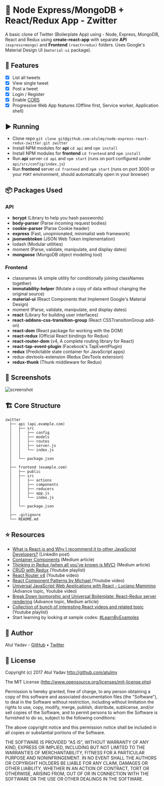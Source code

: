 # 🐣 Node Express/MongoDB + React/Redux App - Zwitter
A basic clone of Twitter (Boilerplate App) using - Node, Express, MongoDB, React and Redux using **create-react-app** with separate **API** `(express+mongo)` and **Frontend** `(react+redux)` folders. Uses Google's Material Design UI (`material-ui` package).

## 📝 Features
- [x] List all tweets
- [x] View single tweet
- [x] Post a tweet
- [x] Login / Register
- [x] Enable [CORS](https://enable-cors.org/index.html)
- [x] Progressive Web App features (Offline first, Service worker, Application shell)

## ▶️ Running
- Clone repo `git clone git@github.com:atulmy/node-express-react-redux-zwitter.git zwitter`
- Install NPM modules for **api** `cd api` and `npm install`
- Install NPM modules for **frontend** `cd frontend` and `npm install`
- Run **api** server `cd api` and `npm start` (runs on port configured under `api/src/config/index.js`)
- Run **frontend** server `cd frontend` and `npm start` (runs on port 3000 or your `PORT` environment, should automatically open in your browser)

## 📦 Packages Used

### API
- **bcrypt** (Library to help you hash passwords)
- **body-parser** (Parse incoming request bodies)
- **cookie-parser** (Parse Cookie header)
- **express** (Fast, unopinionated, minimalist web framework)
- **jsonwebtoken** (JSON Web Token implementation)
- lodash (Modular utilities)
- moment (Parse, validate, manipulate, and display dates)
- **mongoose** (MongoDB object modeling tool)

### Frontend
- classnames (A simple utility for conditionally joining classNames together)
- **immutability-helper** (Mutate a copy of data without changing the original source)
- **material-ui** (React Components that Implement Google's Material Design)
- moment (Parse, validate, manipulate, and display dates)
- **react** (Library for building user interfaces)
- **react-addons-css-transition-group** (React CSSTransitionGroup add-on)
- **react-dom** (React package for working with the DOM)
- **react-redux** (Official React bindings for Redux)
- **react-router-dom** (v4, A complete routing library for React)
- **react-tap-event-plugin** (Facebook's TapEventPlugin)
- **redux** (Predictable state container for JavaScript apps)
- redux-devtools-extension (Redux DevTools extension)
- **redux-thunk** (Thunk middleware for Redux)

## 📸 Screenshots
![screenshot](http://atulmy.com/attachments/images/node-express-react-redux-zwitter.v1.png)

## 🏗 Core Structure
    zwitter
      ├── api (api.example.com)
      │   ├── src
      │   │   ├── config
      │   │   ├── models
      │   │   ├── routes
      │   │   ├── server.js
      │   │   └── index.js
      │   │
      │   └── package.json
      │
      ├── frontend (example.com)
      │   ├── public
      │   ├── src
      │   │   ├── actions
      │   │   ├── components
      │   │   ├── reducers
      │   │   ├── app.js
      │   │   └── index.js
      │   │
      │   └── package.json
      │
      ├── .gitignore
      └── README.md

## ⭐️ Resources
- [What is React.js and Why I recommend it to other JavaScript Developers?](https://www.linkedin.com/pulse/what-reactjs-why-i-recommend-other-javascript-sandip-das) (LinkedIn post)
- [Container Components](https://medium.com/@learnreact/container-components-c0e67432e005) (Medium article)
- [Thinking in Redux (when all you’ve known is MVC)](https://hackernoon.com/thinking-in-redux-when-all-youve-known-is-mvc-c78a74d35133) (Medium article)
- [CRUD with Redux](https://www.youtube.com/playlist?list=PLuNEz8XtB51KfnHc99GwscPy1UbLJyXHW) (Youtube playlist)
- [React Router v4](https://www.youtube.com/watch?v=UVQ0ATR0vpI&list=PLkuiMQfg5DujODRnZGKokmwHZrBqqUCr1&index=14) (Youtube video)
- [React Component Patterns by Michael ](https://www.youtube.com/watch?v=YaZg8wg39QQ&list=PLkuiMQfg5DujODRnZGKokmwHZrBqqUCr1&index=13) (Youtube video)
- [Universal JavaScript Web Applications with React - Luciano Mammino](https://www.youtube.com/watch?v=0VEwRFP8WtI&list=PLkuiMQfg5DujODRnZGKokmwHZrBqqUCr1&index=15&t=9s) (Advance topic, Youtube video)
- [Break Down Isomorphic and Universal Boilerplate: React-Redux server rendering](https://hackernoon.com/isomorphic-universal-boilerplate-react-redux-server-rendering-tutorial-example-webpack-compenent-6e22106ae285) (Advance topic, Medium article)
- [Collection of bunch of interesting React videos and related topic](https://www.youtube.com/playlist?list=PLkuiMQfg5DujODRnZGKokmwHZrBqqUCr1) (Youtube playlist)
- Start learning by looking at sample codes: [#LearnByExamples](https://github.com/topics/learn-by-examples)


## 🎩 Author
Atul Yadav - [GitHub](https://github.com/atulmy) &bull; [Twitter](https://twitter.com/atulmy)

## 📜 License
Copyright (c) 2017 Atul Yadav http://github.com/atulmy

The MIT License (http://www.opensource.org/licenses/mit-license.php)

Permission is hereby granted, free of charge, to any person obtaining a copy of this software and associated documentation files (the "Software"), to deal in the Software without restriction, including without limitation the rights to use, copy, modify, merge, publish, distribute, sublicense, and/or sell copies of the Software, and to permit persons to whom the Software is furnished to do so, subject to the following conditions:

The above copyright notice and this permission notice shall be included in all copies or substantial portions of the Software.

THE SOFTWARE IS PROVIDED "AS IS", WITHOUT WARRANTY OF ANY KIND, EXPRESS OR IMPLIED, INCLUDING BUT NOT LIMITED TO THE WARRANTIES OF MERCHANTABILITY, FITNESS FOR A PARTICULAR PURPOSE AND NONINFRINGEMENT. IN NO EVENT SHALL THE AUTHORS OR COPYRIGHT HOLDERS BE LIABLE FOR ANY CLAIM, DAMAGES OR OTHER LIABILITY, WHETHER IN AN ACTION OF CONTRACT, TORT OR OTHERWISE, ARISING FROM, OUT OF OR IN CONNECTION WITH THE SOFTWARE OR THE USE OR OTHER DEALINGS IN THE SOFTWARE.
